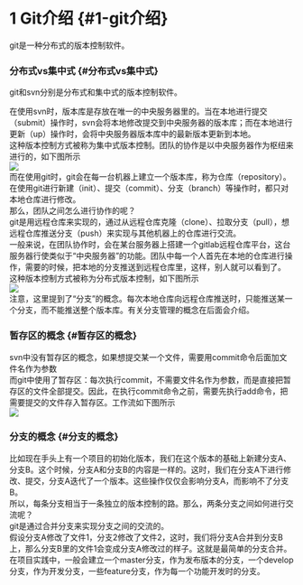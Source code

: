 # 1 Git介绍 {#1-git介绍}

git是一种分布式的版本控制软件。

### 分布式vs集中式 {#分布式vs集中式}

git和svn分别是分布式和集中式的版本控制软件。

在使用svn时，版本库是存放在唯一的中央服务器里的。当在本地进行提交（submit）操作时，svn会将本地修改提交到中央服务器的版本库；而在本地进行更新（up）操作时，会将中央服务器版本库中的最新版本更新到本地。  
这种版本控制方式被称为集中式版本控制。团队的协作是以中央服务器作为枢纽来进行的，如下图所示  
![](https://albertlin1102.gitbooks.io/sc_git_guide/content/part1/figure1.png)  
而在使用git时，git会在每一台机器上建立一个版本库，称为仓库（repository）。在使用git进行新建（init）、提交（commit）、分支（branch）等操作时，都只对本地仓库进行修改。  
那么，团队之间怎么进行协作的呢？  
git是用远程仓库来实现的，通过从远程仓库克隆（clone）、拉取分支（pull），想远程仓库推送分支（push）来实现与其他机器上的仓库进行交流。  
一般来说，在团队协作时，会在某台服务器上搭建一个gitlab远程仓库平台，这台服务器行使类似于“中央服务器”的功能。团队中每一个人首先在本地的仓库进行操作，需要的时候，把本地的分支推送到远程仓库里，这样，别人就可以看到了。  
这种版本控制方式被称为分布式版本控制，如下图所示  
![](https://albertlin1102.gitbooks.io/sc_git_guide/content/part1/figure2.png)  
注意，这里提到了“分支”的概念。每次本地仓库向远程仓库推送时，只能推送某一个分支，而不能推送整个版本库。有关分支管理的概念在后面会介绍。

### 暂存区的概念 {#暂存区的概念}

svn中没有暂存区的概念，如果想提交某一个文件，需要用commit命令后面加文件名作为参数  
而git中使用了暂存区：每次执行commit，不需要文件名作为参数，而是直接把暂存区的文件全部提交。因此，在执行commit命令之前，需要先执行add命令，把需要提交的文件存入暂存区。工作流如下图所示  
![](https://albertlin1102.gitbooks.io/sc_git_guide/content/part1/trees.png)

### 分支的概念 {#分支的概念}

比如现在手头上有一个项目的初始化版本，我们在这个版本的基础上新建分支A、分支B。这个时候，分支A和分支B的内容是一样的。这时，我们在分支A下进行修改、提交，分支A迭代了一个版本。这些操作仅仅会影响分支A，而影响不了分支B。  
所以，每条分支相当于一条独立的版本控制的路。那么，两条分支之间如何进行交流呢？  
git是通过合并分支来实现分支之间的交流的。  
假设分支A修改了文件1，分支2修改了文件2，这时，我们将分支A合并到分支B上，那么分支B里的文件1会变成分支A修改过的样子。这就是最简单的分支合并。  
在项目实践中，一般会建立一个master分支，作为发布版本的分支，一个develop分支，作为开发分支，一些feature分支，作为每一个功能开发时的分支。

